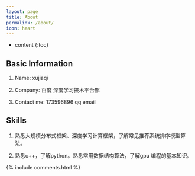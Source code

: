 ```yaml
---
layout: page
title: About
permalink: /about/
icon: heart
---
```


* content
{:toc}

## Basic Information

1. Name:  xujiaqi

2. Company: 百度 深度学习技术平台部 

3. Contact me: 173596896 qq email

## Skills

1. 熟悉大规模分布式框架、深度学习计算框架，了解常见推荐系统排序模型算法。

2. 熟悉c++，了解python。熟悉常用数据结构算法，了解gpu 编程的基本知识。


{% include comments.html %}

